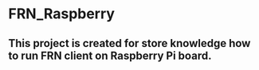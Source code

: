 # FRN_Raspberry

<h2>This project is created for store knowledge how to run FRN client on Raspberry Pi board.</h2>
<br>
